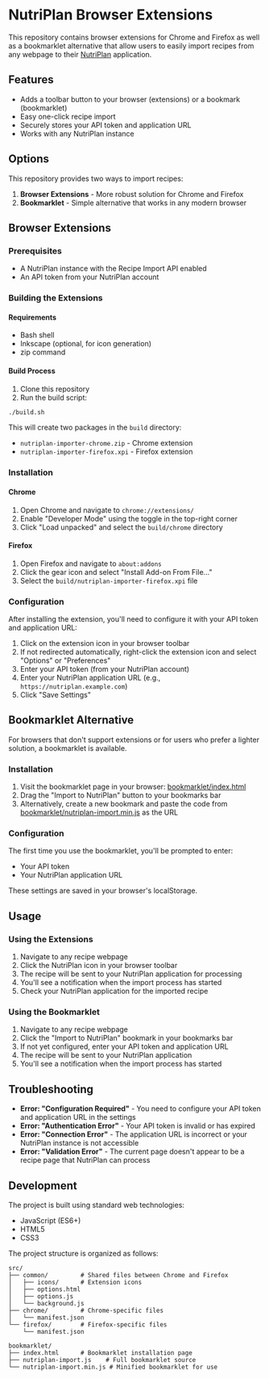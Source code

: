 # NutriPlan Browser Extensions

This repository contains browser extensions for Chrome and Firefox as well as a bookmarklet alternative that allow users to easily import recipes from any webpage to their [NutriPlan](https://github.com/mrdth/nutriplan) application.

## Features

- Adds a toolbar button to your browser (extensions) or a bookmark (bookmarklet)
- Easy one-click recipe import
- Securely stores your API token and application URL
- Works with any NutriPlan instance

## Options

This repository provides two ways to import recipes:

1. **Browser Extensions** - More robust solution for Chrome and Firefox
2. **Bookmarklet** - Simple alternative that works in any modern browser

## Browser Extensions

### Prerequisites

- A NutriPlan instance with the Recipe Import API enabled
- An API token from your NutriPlan account

### Building the Extensions

#### Requirements

- Bash shell
- Inkscape (optional, for icon generation)
- zip command

#### Build Process

1. Clone this repository
2. Run the build script:

```bash
./build.sh
```

This will create two packages in the `build` directory:
- `nutriplan-importer-chrome.zip` - Chrome extension
- `nutriplan-importer-firefox.xpi` - Firefox extension

### Installation

#### Chrome

1. Open Chrome and navigate to `chrome://extensions/`
2. Enable "Developer Mode" using the toggle in the top-right corner
3. Click "Load unpacked" and select the `build/chrome` directory

#### Firefox

1. Open Firefox and navigate to `about:addons`
2. Click the gear icon and select "Install Add-on From File..."
3. Select the `build/nutriplan-importer-firefox.xpi` file

### Configuration

After installing the extension, you'll need to configure it with your API token and application URL:

1. Click on the extension icon in your browser toolbar
2. If not redirected automatically, right-click the extension icon and select "Options" or "Preferences"
3. Enter your API token (from your NutriPlan account)
4. Enter your NutriPlan application URL (e.g., `https://nutriplan.example.com`)
5. Click "Save Settings"

## Bookmarklet Alternative

For browsers that don't support extensions or for users who prefer a lighter solution, a bookmarklet is available.

### Installation

1. Visit the bookmarklet page in your browser: [bookmarklet/index.html]()
2. Drag the "Import to NutriPlan" button to your bookmarks bar
3. Alternatively, create a new bookmark and paste the code from [bookmarklet/nutriplan-import.min.js]() as the URL

### Configuration

The first time you use the bookmarklet, you'll be prompted to enter:
- Your API token
- Your NutriPlan application URL

These settings are saved in your browser's localStorage.

## Usage

### Using the Extensions

1. Navigate to any recipe webpage
2. Click the NutriPlan icon in your browser toolbar
3. The recipe will be sent to your NutriPlan application for processing
4. You'll see a notification when the import process has started
5. Check your NutriPlan application for the imported recipe

### Using the Bookmarklet

1. Navigate to any recipe webpage
2. Click the "Import to NutriPlan" bookmark in your bookmarks bar
3. If not yet configured, enter your API token and application URL
4. The recipe will be sent to your NutriPlan application
5. You'll see a notification when the import process has started

## Troubleshooting

- **Error: "Configuration Required"** - You need to configure your API token and application URL in the settings
- **Error: "Authentication Error"** - Your API token is invalid or has expired
- **Error: "Connection Error"** - The application URL is incorrect or your NutriPlan instance is not accessible
- **Error: "Validation Error"** - The current page doesn't appear to be a recipe page that NutriPlan can process

## Development

The project is built using standard web technologies:

- JavaScript (ES6+)
- HTML5
- CSS3

The project structure is organized as follows:

```
src/
├── common/         # Shared files between Chrome and Firefox
│   ├── icons/      # Extension icons
│   ├── options.html
│   ├── options.js
│   └── background.js
├── chrome/         # Chrome-specific files
│   └── manifest.json
└── firefox/        # Firefox-specific files
    └── manifest.json
    
bookmarklet/
├── index.html      # Bookmarklet installation page
├── nutriplan-import.js    # Full bookmarklet source
└── nutriplan-import.min.js # Minified bookmarklet for use
``` 